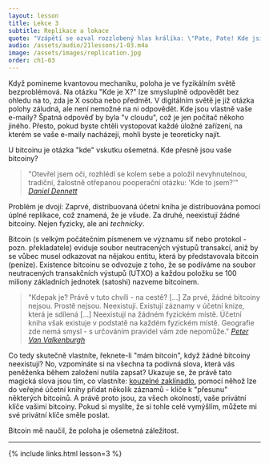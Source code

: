 ```yaml
---
layout: lesson
title: Lekce 3
subtitle: Replikace a lokace
quote: "Vzápětí se ozval rozzlobený hlas králíka: \"Pate, Pate! Kde jsi?\""
audio: /assets/audio/21lessons/1-03.m4a
image: /assets/images/replication.jpg
order: ch1-03
---
```


Když pomineme kvantovou mechaniku, poloha je ve fyzikálním světě 
bezproblémová. Na otázku "Kde je X?" lze smysluplně odpovědět bez ohledu 
na to, zda je X osoba nebo předmět. V digitálním světě je již otázka 
polohy záludná, ale není nemožné na ni odpovědět. Kde jsou vlastně vaše 
e-maily? Špatná odpověď by byla "v cloudu", což je jen počítač někoho 
jiného. Přesto, pokud byste chtěli vystopovat každé úložné zařízení, 
na kterém se vaše e-maily nacházejí, mohli byste je teoreticky najít.

U bitcoinu je otázka "kde" vskutku ošemetná. Kde přesně jsou vaše bitcoiny?

> "Otevřel jsem oči, rozhlédl se kolem sebe a položil nevyhnutelnou, 
> tradiční, žalostně otřepanou pooperační otázku: 'Kde to jsem?'"
> <cite>[Daniel Dennett]</cite>

Problém je dvojí: Zaprvé, distribuovaná účetní kniha je distribuována 
pomocí úplné replikace, což znamená, že je všude. Za druhé, neexistují 
žádné bitcoiny. Nejen fyzicky, ale ani *technicky*.

Bitcoin (s velkým počátečním písmenem ve významu síť nebo protokol - pozn. 
překladatele) eviduje soubor neutracených výstupů transakcí, aniž by se 
vůbec musel odkazovat na nějakou entitu, která by představovala 
bitcoin (peníze). Existence bitcoinu se odvozuje z toho, že se podíváme 
na soubor neutracených transakčních výstupů (UTXO) a každou položku 
se 100 miliony základních jednotek (satoshi) nazveme bitcoinem.

> "Kdepak je? Právě v tuto chvíli - na cestě? [...] Za prvé, žádné 
> bitcoiny nejsou. Prostě nejsou. Neexistují. Existují záznamy v účetní 
> knize, která je sdílená [...] Neexistují na žádném fyzickém místě. 
> Účetní kniha však existuje v podstatě na každém fyzickém místě. 
> Geografie zde nemá smysl - s určováním pravidel vám zde nepomůže."
> <cite>[Peter Van Valkenburgh][wbd049]</cite>

Co tedy skutečně vlastníte, řeknete-li "mám bitcoin", když žádné 
bitcoiny neexistují? No, vzpomínáte si na všechna ta podivná slova, 
která vás peněženka během založení nutila zapsat? Ukazuje se, že právě 
tato magická slova jsou tím, co vlastníte: [kouzelné zaklínadlo][a magic spell], pomocí 
něhož lze do veřejné účetní knihy přidat několik záznamů - klíče 
k "přesunu" některých bitcoinů. A právě proto jsou, za všech okolností, 
vaše privátní klíče vašimi bitcoiny. Pokud si myslíte, že si tohle celé 
vymýšlím, můžete mi své privátní klíče směle poslat.

Bitcoin mě naučil, že poloha je ošemetná záležitost.

---

{% include links.html lesson=3 %}

<!-- Through the Looking-Glass -->
[a magic spell]: https://dergigi.com/2018/08/17/the-magic-dust-of-cryptography/

<!-- Down the Rabbit Hole -->
[Daniel Dennett]: https://www.lehigh.edu/~mhb0/Dennett-WhereAmI.pdf
[1st Amendment]: https://en.wikipedia.org/wiki/First_Amendment_to_the_United_States_Constitution
[wbd049]: https://www.whatbitcoindid.com/podcast/coin-centers-peter-van-valkenburg-on-preserving-the-freedom-to-innovate-with-public-blockchains

<!-- Wikipedia -->
[alice]: https://en.wikipedia.org/wiki/Alice%27s_Adventures_in_Wonderland
[carroll]: https://en.wikipedia.org/wiki/Lewis_Carroll
